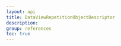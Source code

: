 ```yaml
---
layout: api
title: DataViewRepetitionObjectDescriptor
description: 
group: references
toc: true
---
```

